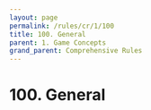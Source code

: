 ```yaml
---
layout: page
permalink: /rules/cr/1/100
title: 100. General
parent: 1. Game Concepts
grand_parent: Comprehensive Rules
---
```


# 100. General